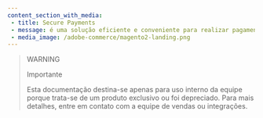 ```yaml
---
content_section_with_media: 
 - title: Secure Payments
 - message: é uma solução eficiente e conveniente para realizar pagamentos através de uma única chamada à API. Essa funcionalidade permite que você faça pagamentos de forma rápida e fácil, sem a necessidade de fazer várias chamadas à API. Com Secure Payments, você pode acessar diversas opções de pagamento através de uma única chamada à nossa API.
 - media_image: /adobe-commerce/magento2-landing.png
---
```


> WARNING
>
> Importante
>
> Esta documentação destina-se apenas para uso interno da equipe porque trata-se de um produto exclusivo ou foi depreciado. Para mais detalhes, entre em contato com a equipe de vendas ou integrações.